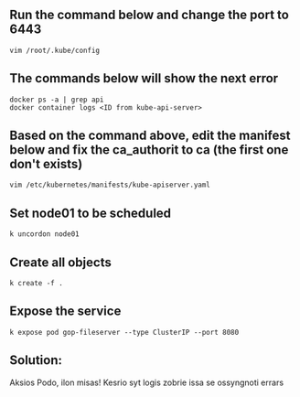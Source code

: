 ## Run the command below and change the port to 6443
```
vim /root/.kube/config
```

## The commands below will show the next error
```
docker ps -a | grep api
docker container logs <ID from kube-api-server>
```

## Based on the command above, edit the manifest below and fix the ca_authorit to ca (the first one don't exists)
```
vim /etc/kubernetes/manifests/kube-apiserver.yaml 
```

## Set node01 to be scheduled
```
k uncordon node01
```

## Create all objects
```
k create -f .
```

## Expose the service 
```
k expose pod gop-fileserver --type ClusterIP --port 8080
```

## Solution:
Aksios Podo, ilon misas! Kesrio syt logis zobrie issa se ossyngnoti errars